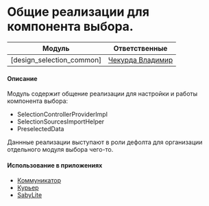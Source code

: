 # Общие реализации для компонента выбора.

| Модуль                    | Ответственные                                                                          |
|---------------------------|----------------------------------------------------------------------------------------|
| [design_selection_common] | [Чекурда Владимир](https://online.sbis.ru/person/0fe3e077-6d50-431c-9353-f630fc789877) |

#### Описание
Модуль содержит общение реализации для настройки и работы компонента выбора:
- SelectionControllerProviderImpl
- SelectionSourcesImportHelper
- PreselectedData

Даннные реализации выступают в роли дефолта для организации отдельного модуля выбора чего-то.

#### Использование в приложениях
- [Коммуникатор](https://git.sbis.ru/mobileworkspace/apps/droid/communicator)
- [Курьер](https://git.sbis.ru/mobileworkspace/apps/droid/courier)
- [SabyLite](https://git.sbis.ru/mobileworkspace/apps/droid/sabylite)